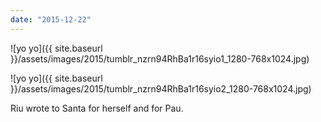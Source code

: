 ```yaml
---
date: "2015-12-22"
---
```


![yo yo]({{ site.baseurl }}/assets/images/2015/tumblr_nzrn94RhBa1r16syio1_1280-768x1024.jpg)

![yo yo]({{ site.baseurl }}/assets/images/2015/tumblr_nzrn94RhBa1r16syio2_1280-768x1024.jpg)

Riu wrote to Santa for herself and for Pau.
